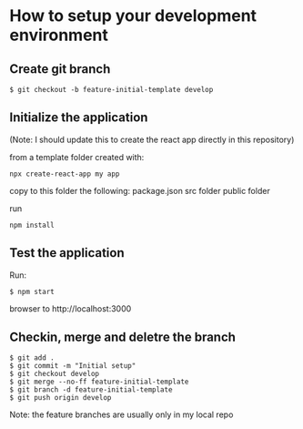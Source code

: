 # How to setup your development environment

## Create git branch

```
$ git checkout -b feature-initial-template develop
```

## Initialize the application

(Note: I should update this to create the react app directly in this repository)

from a template folder created with:
```
npx create-react-app my app
```

copy to this folder the following:
package.json
src folder
public folder

run
```
npm install
```

## Test the application

Run:
```
$ npm start
```

browser to http://localhost:3000

## Checkin, merge and deletre the branch

```
$ git add .
$ git commit -m "Initial setup"
$ git checkout develop
$ git merge --no-ff feature-initial-template
$ git branch -d feature-initial-template
$ git push origin develop
```

Note: the feature branches are usually only in my local repo

